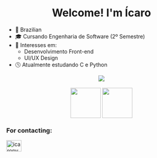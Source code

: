 <h1 align="center">Welcome! I'm Ícaro</h1>

- 📍 Brazilian
- 🎓 Cursando Engenharia de Software (2º Semestre)
- 🎯 Interesses em:
   - Desenvolvimento Front-end
   - UI/UX Design
- 🕓 Atualmente estudando C e Python

<div align="center">
  <img src="https://github-readme-stats.vercel.app/api?username=icaropvn&theme=transparent&show_icons=true&hide_border=true">
</div>

<div align="center" style="display: inline_block"><br>
  <img align="center" height="80" width="80" src="https://cdn.jsdelivr.net/gh/devicons/devicon/icons/c/c-original.svg">
  <img align="center" height="80" width="80" src="https://cdn.jsdelivr.net/gh/devicons/devicon/icons/python/python-original.svg">
</div>
            
<h3 align="left">For contacting:</h3>          
<p align="left">
<a href="https://linkedin.com" target="blank"><img align="center" src="https://raw.githubusercontent.com/rahuldkjain/github-profile-readme-generator/master/src/images/icons/Social/linked-in-alt.svg" alt="icaropvn" height="30" width="40" /></a>
</p>

